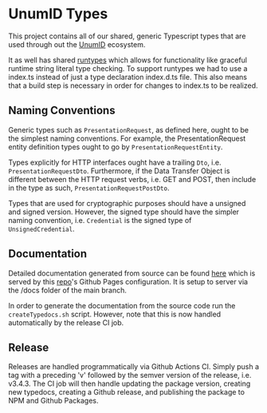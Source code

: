 # UnumID Types

This project contains all of our shared, generic Typescript types that are used through out the [UnumID](https://https://docs.unum.id/) ecosystem. 

It as well has shared [runtypes](https://github.com/pelotom/runtypes) which allows for functionality like graceful runtime string literal type checking. To support runtypes we had to use a index.ts instead of just a type declaration index.d.ts file. This also means that a build step is necessary in order for changes to index.ts to be realized.

## Naming Conventions

Generic types such as `PresentationRequest`, as defined here, ought to be the simplest naming conventions. For example, the PresentationRequest entity definition types ought to go by `PresentationRequestEntity`.

Types explicitly for HTTP interfaces ought have a trailing `Dto`, i.e. `PresentationRequestDto`. Furthermore, if the Data Transfer Object is different between the HTTP request verbs, i.e. GET and POST, then include in the type as such, `PresentationRequestPostDto`.

Types that are used for cryptographic purposes should have a unsigned and signed version. However, the signed type should have the simpler naming convention, i.e. `Credential` is the signed type of `UnsignedCredential`.

## Documentation
Detailed documentation generated from source can be found [here](https://docs.unum.id/types/index.html) which is served by this [repo](https://github.com/UnumID/types)'s Github Pages configuration. It is setup to server via the /docs folder of the main branch.

In order to generate the documentation from the source code run the `createTypedocs.sh` script. However, note that this is now handled automatically by the release CI job.

## Release
Releases are handled programmatically via Github Actions CI. Simply push a tag with a preceding 'v' followed by the semver version of the release, i.e. v3.4.3. The CI job will then handle updating the package version, creating new typedocs, creating a Github release, and publishing the package to NPM and Github Packages.